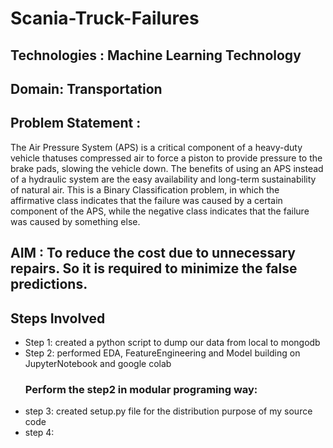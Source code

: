 # Scania-Truck-Failures
## Technologies : Machine Learning Technology
## Domain:  Transportation
## Problem Statement :
The Air Pressure System (APS) is a critical component of a heavy-duty vehicle thatuses compressed air to force a piston to provide pressure to the brake pads, slowing
the vehicle down. The benefits of using an APS instead of a hydraulic system are the
easy availability and long-term sustainability of natural air.
This is a Binary Classification problem, in which the affirmative class indicates that the
failure was caused by a certain component of the APS, while the negative class
indicates that the failure was caused by something else.

AIM : To reduce the cost due to unnecessary repairs. So it is required to minimize the false predictions.
---
## **Steps Involved**
* Step 1: created a python script to dump our data from local to mongodb
* Step 2: performed EDA, FeatureEngineering and Model building on JupyterNotebook and google colab
    ### Perform the step2 in modular programing way:
* step 3: created setup.py file for the distribution purpose of my source code
* step 4: 

